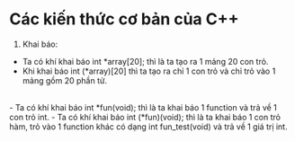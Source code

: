 # Các kiến thức cơ bản của C++

1. Khai báo:
- Ta có khí khai báo int *array[20]; thì là ta tạo ra 1 mảng 20 con trỏ.
- Khi khai báo int (*array)[20] thì ta tạo ra chỉ 1 con trỏ và chỉ trỏ vào 1 mảng gồm 20 phần tử. 
</br>
- Ta có khí khai báo int *fun(void); thì là ta khai báo 1 function và trả về 1 con trỏ int.
- Ta có khí khai báo int (*fun)(void); thì là ta khai báo 1 con trỏ hàm, trỏ vào 1 function khác có dạng int fun_test(void) và trả về 1 giá trị int. 